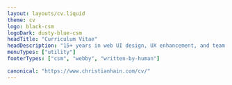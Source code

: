 ```yaml
---
layout: layouts/cv.liquid
theme: cv
logo: black-csm
logoDark: dusty-blue-csm
headTitle: "Curriculum Vitae"
headDescription: "15+ years in web UI design, UX enhancement, and team building. Expert in e-commerce, enterprise site redesigns, and development best practices."
menuTypes: ["utility"]
footerTypes: ["csm", "webby", "written-by-human"]

canonical: "https://www.christianhain.com/cv/"
---
```

